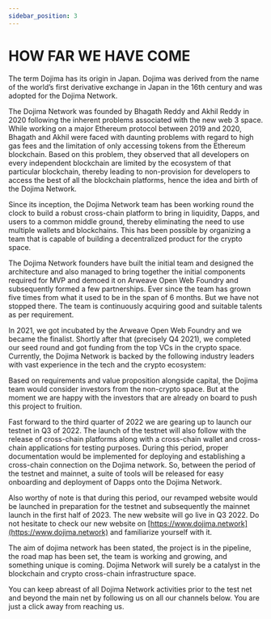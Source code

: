 ```yaml
---
sidebar_position: 3
---
```


# HOW FAR WE HAVE COME

The term Dojima has its origin in Japan. Dojima was derived from the name of the world’s first derivative exchange in Japan in the 16th century and was adopted for the Dojima Network.

The Dojima Network was founded by Bhagath Reddy and Akhil Reddy in 2020 following the inherent problems associated with the new web 3 space. While working on a major Ethereum protocol between 2019 and 2020, Bhagath and Akhil were faced with daunting problems with regard to high gas fees and the limitation of only accessing tokens from the Ethereum blockchain. Based on this problem, they observed that all developers on every independent blockchain are limited by the ecosystem of that particular blockchain, thereby leading to non-provision for developers to access the best of all the blockchain platforms, hence the idea and birth of the Dojima Network.

Since its inception, the Dojima Network team has been working round the clock to build a robust cross-chain platform to bring in liquidity, Dapps, and users to a common middle ground, thereby eliminating the need to use multiple wallets and blockchains. This has been possible by organizing a team that is capable of building a decentralized product for the crypto space.

The Dojima Network founders have built the initial team and designed the architecture and also managed to bring together the initial components required for MVP and demoed it on Arweave Open Web Foundry and subsequently formed a few partnerships. Ever since the team has grown five times from what it used to be in the span of 6 months. But we have not stopped there. The team is continuously acquiring good and suitable talents as per requirement.

In 2021, we got incubated by the Arweave Open Web Foundry and we became the finalist. Shortly after that (precisely Q4 2021), we completed our seed round and got funding from the top VCs in the crypto space. Currently, the Dojima Network is backed by the following industry leaders with vast experience in the tech and the crypto ecosystem:

<!-- add image -->

Based on requirements and value proposition alongside capital, the Dojima team would consider investors from the non-crypto space. But at the moment we are happy with the investors that are already on board to push this project to fruition.

Fast forward to the third quarter of 2022 we are gearing up to launch our testnet in Q3 of 2022. The launch of the testnet will also follow with the release of cross-chain platforms along with a cross-chain wallet and cross-chain applications for testing purposes. During this period, proper documentation would be implemented for deploying and establishing a cross-chain connection on the Dojima network. So, between the period of the testnet and mainnet, a suite of tools will be released for easy onboarding and deployment of Dapps onto the Dojima Network.


 Also worthy of note is that during this period, our revamped website would be launched in preparation for the testnet and subsequently the mainnet launch in the first half of 2023. The new website will go live in Q3 2022. Do not hesitate to check our new website on [https://www.dojima.network](https://www.dojima.network) and familiarize yourself with it.

 The aim of dojima network has been stated, the project is in the pipeline, the road map has been set, the team is working and growing, and something unique is coming. Dojima Network will surely be a catalyst in the blockchain and crypto cross-chain infrastructure space.

 You can keep abreast of all Dojima Network activities prior to the test net and beyond the main net by following us on all our channels below. You are just a click away from reaching us.
